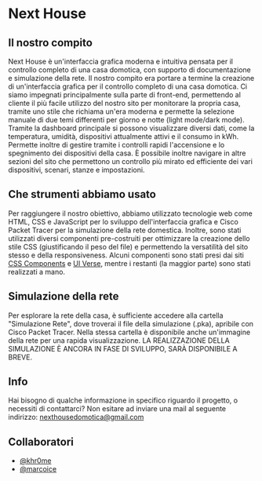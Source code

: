 # Next House


## Il nostro compito
Next House è un'interfaccia grafica moderna e intuitiva pensata per il controllo completo di una casa domotica, con supporto di documentazione e simulazione della rete.
Il nostro compito era portare a termine la creazione di un'interfaccia grafica per il controllo completo di una casa domotica. Ci siamo impegnati principalmente sulla parte di front-end,
permettendo al cliente il più facile utilizzo del nostro sito per monitorare la propria casa, tramite uno stile che richiama un'era moderna e permette la selezione manuale di due temi differenti per giorno e notte (light mode/dark mode).
Tramite la dashboard principale si possono visualizzare diversi dati, come la temperatura, umidità, dispositivi attualmente attivi e il consumo in kWh. Permette inoltre di gestire tramite i controlli rapidi l'accensione e lo spegnimento
dei dispositivi della casa. 
È possibile inoltre navigare in altre sezioni del sito che permettono un controllo più mirato ed efficiente dei vari dispositivi, scenari, stanze e impostazioni.


## Che strumenti abbiamo usato
Per raggiungere il nostro obiettivo, abbiamo utilizzato tecnologie web come HTML, CSS e JavaScript per lo sviluppo dell'interfaccia grafica e Cisco Packet Tracer per la simulazione della rete domestica. Inoltre, sono stati utilizzati diversi componenti pre-costruiti per ottimizzare la creazione dello stile CSS (giustificando il peso del file) e permettendo la versatilità del sito 
stesso e della responsiveness. Alcuni componenti sono stati presi dai siti [CSS Components](https://onsen.io/) e [UI Verse](https://uiverse.io/), mentre i restanti (la maggior parte) sono stati
realizzati a mano.


## Simulazione della rete
Per esplorare la rete della casa, è sufficiente accedere alla cartella "Simulazione Rete", dove troverai il file della simulazione (.pka), apribile con Cisco Packet Tracer.
Nella stessa cartella è disponibile anche un'immagine della rete per una rapida visualizzazione.
LA REALIZZAZIONE DELLA SIMULAZIONE È ANCORA IN FASE DI SVILUPPO, SARÀ DISPONIBILE A BREVE.


## Info
Hai bisogno di qualche informazione in specifico riguardo il progetto, o necessiti di contattarci? Non esitare ad inviare una mail al seguente indirizzo:
nexthousedomotica@gmail.com

## Collaboratori
 - [@khr0me](https://github.com/khr0me)
 - [@marcoice](https://github.com/marcoice)
